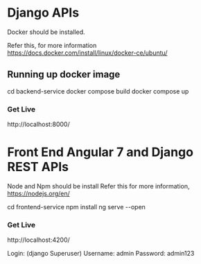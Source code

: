 # Django APIs
  Docker should be installed.

  Refer this, for more information https://docs.docker.com/install/linux/docker-ce/ubuntu/

## Running up docker image

  cd backend-service
  docker compose build
  docker compose up

### Get Live
  http://localhost:8000/


# Front End Angular 7 and Django REST APIs
  Node and Npm should be install
  Refer this for more information, https://nodejs.org/en/

  cd frontend-service
  npm install
  ng serve --open

### Get Live
  http://localhost:4200/

  Login: (django Superuser)
    Username: admin
    Password: admin123

